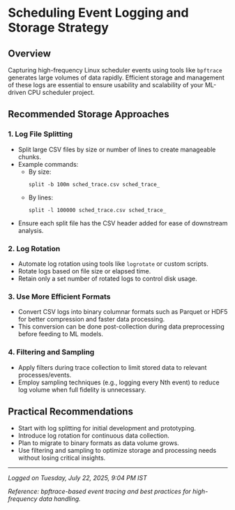 # Scheduling Event Logging and Storage Strategy

## Overview

Capturing high-frequency Linux scheduler events using tools like `bpftrace` generates large volumes of data rapidly. Efficient storage and management of these logs are essential to ensure usability and scalability of your ML-driven CPU scheduler project.

## Recommended Storage Approaches

### 1. Log File Splitting

- Split large CSV files by size or number of lines to create manageable chunks.
- Example commands:
  - By size:
    ```
    split -b 100m sched_trace.csv sched_trace_
    ```
  - By lines:
    ```
    split -l 100000 sched_trace.csv sched_trace_
    ```
- Ensure each split file has the CSV header added for ease of downstream analysis.

### 2. Log Rotation

- Automate log rotation using tools like `logrotate` or custom scripts.
- Rotate logs based on file size or elapsed time.
- Retain only a set number of rotated logs to control disk usage.

### 3. Use More Efficient Formats

- Convert CSV logs into binary columnar formats such as Parquet or HDF5 for better compression and faster data processing.
- This conversion can be done post-collection during data preprocessing before feeding to ML models.

### 4. Filtering and Sampling

- Apply filters during trace collection to limit stored data to relevant processes/events.
- Employ sampling techniques (e.g., logging every Nth event) to reduce log volume when full fidelity is unnecessary.

## Practical Recommendations

- Start with log splitting for initial development and prototyping.
- Introduce log rotation for continuous data collection.
- Plan to migrate to binary formats as data volume grows.
- Use filtering and sampling to optimize storage and processing needs without losing critical insights.

---

*Logged on Tuesday, July 22, 2025, 9:04 PM IST*

*Reference: bpftrace-based event tracing and best practices for high-frequency data handling.*
